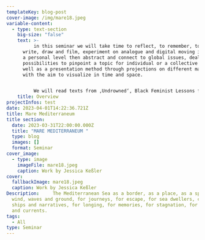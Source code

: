 ```yaml
---
templateKey: blog-post
cover-image: /img/mare18.jpeg
variable-content:
  - type: text-section
    big-size: "false"
    text: >-
          in this seminar we will take time to reflect, to remember, to read and
      write, draw and film, experiment on analogue and digital moving image — on
      a personal level then abstract and connect to global issues, deal with the
      possibilities to pinpoint a topic for individual or a collective work as
      well as a presentation method through projections on different materials
      with the aim to visualize in time and space. 


          We will read texts from ‚Undrowned‘, Black Feminist Lessons from Marine Mammals by Alexis Pauline Gumbs, listen to ‚Saying Water‘, a monologue by Roni Horn, follow investigations of Forensic Architecture and Migrant Journal, browse through geographic maps, charts and data sources. — and then we will go to the beach. I mean, we have to. We will go to southern france for a workshop and visit the Rencontres d’Arles. More on that later this afternoon.
    title: Overview
projectInfos: test
date: 2023-04-01T14:22:36.721Z
title: Mare Mediterraneum
title section:
  date: 2023-03-31T22:00:00.000Z
  title: "MARE MEDITERRANEUM "
  type: blog
  images: []
  format: Seminar
cover_image:
  - type: image
    imageFile: mare18.jpeg
    caption: Work by Jessica Keßler
cover:
  fallbackImage: mare18.jpeg
  caption: Work by Jessica Keßler
Description:     The Mediterranean Sea as a border, as a place, as a space - for
  wind, waves and ground, for journeys, for escape, for sea dwellers, cargo
  ships and narratives, for longing, for memories, for stagnation, for movement
  and currents.
tags:
  - All
type: Seminar
---
```

